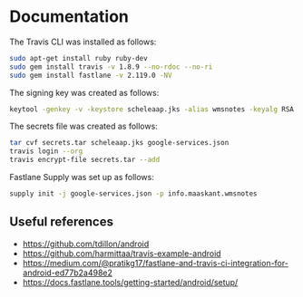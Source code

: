 # Documentation

The Travis CLI was installed as follows:
```bash
sudo apt-get install ruby ruby-dev
sudo gem install travis -v 1.8.9 --no-rdoc --no-ri
sudo gem install fastlane -v 2.119.0 -NV
```

The signing key was created as follows:
```bash
keytool -genkey -v -keystore scheleaap.jks -alias wmsnotes -keyalg RSA -keysize 2048 -validity 10000
```

The secrets file was created as follows:
```bash
tar cvf secrets.tar scheleaap.jks google-services.json
travis login --org
travis encrypt-file secrets.tar --add
```

Fastlane Supply was set up as follows:
```bash
supply init -j google-services.json -p info.maaskant.wmsnotes
```

## Useful references

* https://github.com/tdillon/android
* https://github.com/harmittaa/travis-example-android
* https://medium.com/@pratikg17/fastlane-and-travis-ci-integration-for-android-ed77b2a498e2
* https://docs.fastlane.tools/getting-started/android/setup/
